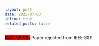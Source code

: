 ```yaml
---
layout: post
date: 2025-07-03
inline: true
related_posts: false
---
```


<b style = "background-color:red;"> BAD NEWS:</b> Paper rejected from IEEE S&P.